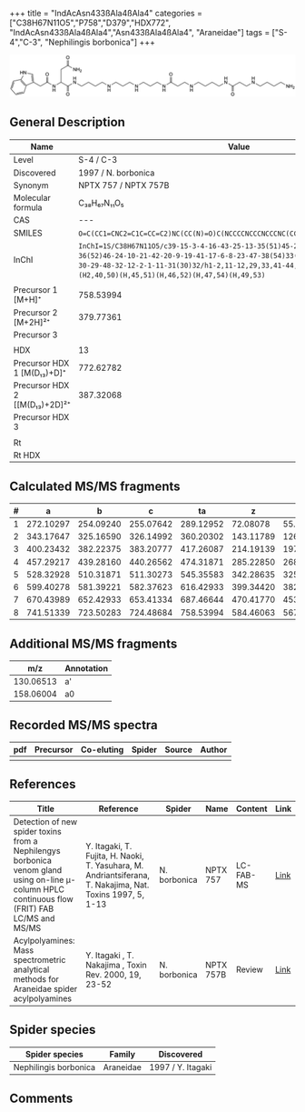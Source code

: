 +++
title = "IndAcAsn433ßAla4ßAla4"
categories = ["C38H67N11O5","P758","D379","HDX772",
"IndAcAsn433ßAla4ßAla4","Asn433ßAla4ßAla4",
"Araneidae"]
tags = ["S-4","C-3",
"Nephilingis borbonica"]
+++

![](/img/IndAcAsn433bAla4bAla4.png)

## General Description

| Name                         | Value                |
|------------------------------|----------------------|
| Level                        | S-4 / C-3                    |
| Discovered                   | 1997 / N. borbonica  |
| Synonym                      | NPTX 757 / NPTX 757B |
| Molecular formula            | C₃₈H₆₇N₁₁O₅          |
| CAS                          | ---                  |
| SMILES | `O=C(CC1=CNC2=C1C=CC=C2)NC(CC(N)=O)C(NCCCCNCCCNCCCNC(CCNCCCCNC(CCNCCCCN)=O)=O)=O`  |
| InChI  | `InChI=1S/C38H67N11O5/c39-15-3-4-16-43-25-13-35(51)45-22-7-5-18-44-26-14-36(52)46-24-10-21-42-20-9-19-41-17-6-8-23-47-38(54)33(28-34(40)50)49-37(53)27-30-29-48-32-12-2-1-11-31(30)32/h1-2,11-12,29,33,41-44,48H,3-10,13-28,39H2,(H2,40,50)(H,45,51)(H,46,52)(H,47,54)(H,49,53)`  |
|                              |                      |
| Precursor 1 [M+H]⁺           | 758.53994            |
| Precursor 2 [M+2H]²⁺         | 379.77361            |
| Precursor 3                  |                      |
|                              |                      |
| HDX                          | 13                   |
| Precursor HDX 1 [M(D₁₃)+D]⁺   | 772.62782            |
| Precursor HDX 2 [[M(D₁₃)+2D]²⁺ | 387.32068            |
| Precursor HDX 3              |                      |
|                              |                      |
| Rt                           |                      |
| Rt HDX                       |                      |

## Calculated MS/MS fragments

| # | a         | b         | c         | ta        | z         | y         | tz        |
|---|-----------|-----------|-----------|-----------|-----------|-----------|-----------|
| 1 | 272.10297 | 254.09240 | 255.07642 | 289.12952 | 72.08078 | 55.05423 | 89.10732 |
| 2 | 343.17647 | 325.16590 | 326.14992 | 360.20302 | 143.11789 | 126.09134 | 160.14444 |
| 3 | 400.23432 | 382.22375 | 383.20777 | 417.26087 | 214.19139 | 197.16484 | 231.21794 |
| 4 | 457.29217 | 439.28160 | 440.26562 | 474.31871 | 285.22850 | 268.20195 | 302.25505 |
| 5 | 528.32928 | 510.31871 | 511.30273 | 545.35583 | 342.28635 | 325.25980 | 359.31290 |
| 6 | 599.40278 | 581.39221 | 582.37623 | 616.42933 | 399.34420 | 382.31765 | 416.37075 |
| 7 | 670.43989 | 652.42933 | 653.41334 | 687.46644 | 470.41770 | 453.39115 | 487.44425 |
| 8 | 741.51339 | 723.50283 | 724.48684 | 758.53994 | 584.46063 | 567.43408 | 601.48718 |

## Additional MS/MS fragments

| m/z       | Annotation |
|-----------|------------|
| 130.06513 | a'         |
| 158.06004 | a0         |

## Recorded MS/MS spectra

| pdf | Precursor | Co-eluting | Spider | Source | Author |
|-----|-----------|------------|--------|--------|--------|
|     |           |            |        |        |        |

## References

| Title                                                                                                                                          | Reference                                                                                                 | Spider       | Name      | Content   | Link                                                                                                              |
|------------------------------------------------------------------------------------------------------------------------------------------------|-----------------------------------------------------------------------------------------------------------|--------------|-----------|-----------|-------------------------------------------------------------------------------------------------------------------|
| Detection of new spider toxins from a Nephilengys borbonica venom gland using on-line µ-column HPLC continuous flow (FRIT) FAB LC/MS and MS/MS | Y. Itagaki, T. Fujita, H. Naoki, T. Yasuhara, M. Andriantsiferana, T. Nakajima, Nat. Toxins 1997, 5, 1-13 | N. borbonica | NPTX 757  | LC-FAB-MS | [Link](https://onlinelibrary.wiley.com/doi/abs/10.1002/%28SICI%29%281997%295%3A1%3C1%3A%3AAID-NT1%3E3.0.CO%3B2-8) |
| Acylpolyamines: Mass spectrometric analytical methods for Araneidae spider acylpolyamines                                                      | Y. Itagaki , T. Nakajima , Toxin Rev. 2000, 19, 23-52                                                     | N. borbonica | NPTX 757B | Review    | [Link](https://www.tandfonline.com/doi/abs/10.1081/TXR-100100314)                                                 |

## Spider species

| Spider species        | Family    | Discovered        |
|-----------------------|-----------|-------------------|
| Nephilingis borbonica | Araneidae | 1997 / Y. Itagaki |

## Comments